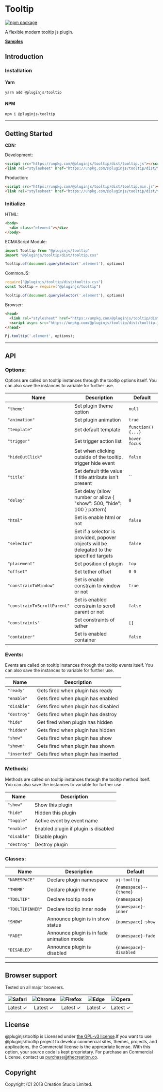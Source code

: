 # Tooltip
[![npm package](https://img.shields.io/npm/v/@pluginjs/tooltip.svg)](https://www.npmjs.com/package/@pluginjs/tooltip)

A flexible modern tooltip js plugin.

**[Samples](https://codesandbox.io/s/github/pluginjs/plugin.js/tree/master/modules/tooltip/samples)**

## Introduction
### Installation

#### Yarn
```javascript
yarn add @pluginjs/tooltip
```
#### NPM
```javascript
npm i @pluginjs/tooltip
```
---

## Getting Started

**CDN:**

Development:
```html
<script src="https://unpkg.com/@pluginjs/tooltip/dist/tooltip.js"></script>
<link rel="stylesheet" href="https://unpkg.com/@pluginjs/tooltip/dist/tooltip.css">
```
Production:
```html
<script src="https://unpkg.com/@pluginjs/tooltip/dist/tooltip.min.js"></script>
<link rel="stylesheet" href="https://unpkg.com/@pluginjs/tooltip/dist/tooltip.min.css">
```

### Initialize
HTML:
```html
<body>
  <div class="element"></div>
</body>
```
ECMAScript Module:
```javascript
import Tooltip from "@pluginjs/tooltip"
import "@pluginjs/tooltip/dist/tooltip.css"

Tooltip.of(document.querySelector('.element'), options)
```
CommonJS:
```javascript
require("@pluginjs/tooltip/dist/tooltip.css")
const Tooltip = require("@pluginjs/tooltip")

Tooltip.of(document.querySelector('.element'), options)
```
Browser:
```html
<head>
  <link rel="stylesheet" href="https://unpkg.com/@pluginjs/tooltip/dist/tooltip.css">
  <script async src="https://unpkg.com/@pluginjs/tooltip/dist/tooltip.js"></script>
</head>
```
```javascript
Pj.tooltip('.element', options);
```
---
## API

### Options:
Options are called on tooltip instances through the tooltip options itself.
You can also save the instances to variable for further use.

Name | Description | Default
-----|--------------|-----
`"theme"` | Set plugin theme option | `null`
`"animation"` | Set plugin animation | `true`
`"template"` | Set default template | `function() {...}`
`"trigger"` | Set trigger action list | `hover focus`
`"hideOutClick"` | Set when clicking outside of the tooltip, trigger hide event | `false`
`"title"` | Set default title value if title attribute isn&#x27;t present | ``
`"delay"` | Set delay (allow number or allow { &quot;show&quot;: 500, &quot;hide&quot;: 100 } pattern) | `0`
`"html"` | Set is enable html or not | `false`
`"selector"` | Set if a selector is provided, popover objects will be delegated to the specified targets | `false`
`"placement"` | Set position of plugin | `top`
`"offset"` | Set tether offset | `0 0`
`"constrainToWindow"` | Set is enable constrain to window or not | `true`
`"constrainToScrollParent"` | Set is enabled constrain to scroll parent or not | `false`
`"constraints"` | Set constraints of tether | `[]`
`"container"` | Set is enabled container | `false`

### Events:
Events are called on tooltip instances through the tooltip events itself.
You can also save the instances to variable for further use.

Name | Description
-----|-----
`"ready"` | Gets fired when plugin has ready
`"enable"` | Gets fired when plugin has enabled
`"disable"` | Gets fired when plugin has disabled
`"destroy"` | Gets fired when plugin has destroy
`"hide"` | Get fired when plugin has hidden
`"hidden"` | Gets fired when plugin has hidden
`"show"` | Gets fired when plugin has show
`"shown"` | Gets fired when plugin has shown
`"inserted"` | Gets fired when plugin has inserted


### Methods:
Methods are called on tooltip instances through the tooltip method itself.
You can also save the instances to variable for further use.

Name | Description
-----|-----
`"show"` | Show this plugin
`"hide"` | Hidden this plugin
`"toggle"` | Active event by event name
`"enable"` | Enabled plugin if plugin is disabled
`"disable"` | Disable plugin
`"destroy"` | Destroy plugin


### Classes:
Name | Description | Default
-----|------|------
`"NAMESPACE"` | Declare plugin namespace | `pj-tooltip`
`"THEME"` | Declare plugin theme | `{namespace}--{theme}`
`"TOOLTIP"` | Declare tooltip node | `{namespace}`
`"TOOLTIPINNER"` | Declare tooltip inner node | `{namespace}-inner`
`"SHOW"` | Announce plugin is in show status | `{namespace}-show`
`"FADE"` | Announce plugin is in fade animation mode | `{namespace}-fade`
`"DISABLED"` | Announce plugin is disabled | `{namespace}-disabled`



---

## Browser support

Tested on all major browsers.

| <img src="https://raw.githubusercontent.com/alrra/browser-logos/master/src/safari/safari_32x32.png" alt="Safari"> | <img src="https://raw.githubusercontent.com/alrra/browser-logos/master/src/chrome/chrome_32x32.png" alt="Chrome"> | <img src="https://raw.githubusercontent.com/alrra/browser-logos/master/src/firefox/firefox_32x32.png" alt="Firefox"> | <img src="https://raw.githubusercontent.com/alrra/browser-logos/master/src/edge/edge_32x32.png" alt="Edge"> | <img src="https://raw.githubusercontent.com/alrra/browser-logos/master/src/opera/opera_32x32.png" alt="Opera"> |
|:--:|:--:|:--:|:--:|:--:|
| Latest ✓ | Latest ✓ | Latest ✓ | Latest ✓ | Latest ✓ |

## License
@pluginjs/tooltip is Licensed under [the GPL-v3 license](LICENSE).If you want to use @pluginjs/tooltip project to develop commercial sites, themes, projects, and applications, the Commercial license is the appropriate license. With this option, your source code is kept proprietary. For purchase an Commercial License, contact us purchase@thecreation.co.

## Copyright
Copyright (C) 2018 Creation Studio Limited.